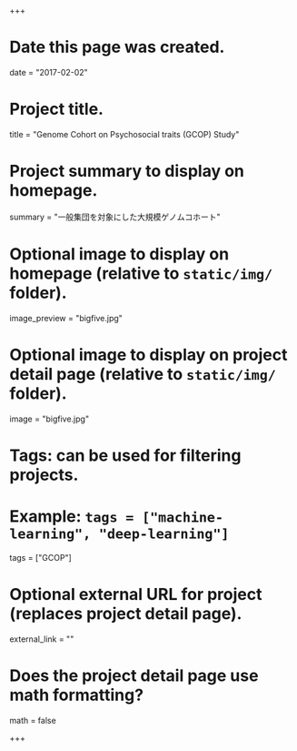 +++
# Date this page was created.
date = "2017-02-02"

# Project title.
title = "Genome Cohort on Psychosocial traits (GCOP) Study"

# Project summary to display on homepage.
summary = "一般集団を対象にした大規模ゲノムコホート"

# Optional image to display on homepage (relative to `static/img/` folder).
image_preview = "bigfive.jpg"

# Optional image to display on project detail page (relative to `static/img/` folder).
image = "bigfive.jpg"

# Tags: can be used for filtering projects.
# Example: `tags = ["machine-learning", "deep-learning"]`
tags = ["GCOP"]

# Optional external URL for project (replaces project detail page).
external_link = ""

# Does the project detail page use math formatting?
math = false

+++
